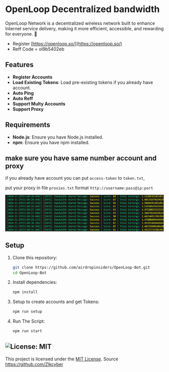 # OpenLoop Decentralized bandwidth
OpenLoop Network is a decentralized wireless network built to enhance Internet service delivery, making it more efficient, accessible, and rewarding for everyone. 🤩

- Register [https://openloop.so/](https://openloop.so/)
- Reff Code = ol9b5402eb

## **Features**

- **Register Accounts**
- **Load Existing Tokens**: Load pre-existing tokens if you already have account.
- **Auto Ping**
- **Auto Reff**
- **Support Multy Accounts**
- **Support Proxy**

## **Requirements**

- **Node.js**: Ensure you have Node.js installed.
- **npm**: Ensure you have npm installed.

## **make sure you have same number account and proxy**

if you already have account you can put `access-token` to `token.txt`,

put your proxy in file `proxies.txt` format `http://username:pass@ip:port`

![intro](image-1.png)

## Setup

1. Clone this repository:
   ```bash
   git clone https://github.com/airdropinsiders/OpenLoop-Bot.git
   cd OpenLoop-Bot
   ```
2. Install dependencies:
   ```bash
   npm install
   ```
3. Setup to create accounts and get Tokens:
   ```bash
   npm run setup
   ```
4. Run The Script:
   ```bash
   npm run start
   ```

## ![License: MIT](https://img.shields.io/badge/License-MIT-yellow.svg)

This project is licensed under the [MIT License](LICENSE).
Source https://github.com/Zlkcyber
